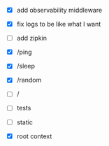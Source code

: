 * [x] add observability middleware
* [x] fix logs to be like what I want
* [ ] add zipkin
* [x] /ping
* [x] /sleep
* [x] /random
* [ ] /
* [ ] tests
* [ ] static
* [x] root context

